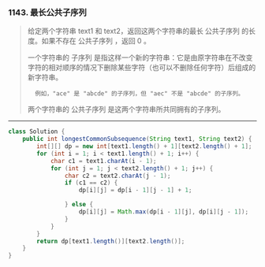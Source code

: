 ### 1143. 最长公共子序列

>给定两个字符串 text1 和 text2，返回这两个字符串的最长 公共子序列 的长度。如果不存在 公共子序列 ，返回 0 。
>
>一个字符串的 子序列 是指这样一个新的字符串：它是由原字符串在不改变字符的相对顺序的情况下删除某些字符（也可以不删除任何字符）后组成的新字符串。
>
>       例如，"ace" 是 "abcde" 的子序列，但 "aec" 不是 "abcde" 的子序列。
>
>两个字符串的 公共子序列 是这两个字符串所共同拥有的子序列。
***
```java
class Solution {
    public int longestCommonSubsequence(String text1, String text2) {
        int[][] dp = new int[text1.length() + 1][text2.length() + 1];
        for (int i = 1; i < text1.length() + 1; i++) {
            char c1 = text1.charAt(i - 1);
            for (int j = 1; j < text2.length() + 1; j++) {
                char c2 = text2.charAt(j - 1);
                if (c1 == c2) {
                    dp[i][j] = dp[i - 1][j - 1] + 1;

                } else {
                    dp[i][j] = Math.max(dp[i - 1][j], dp[i][j - 1]);
                }
            }
        }
        return dp[text1.length()][text2.length()];
    }
}
```